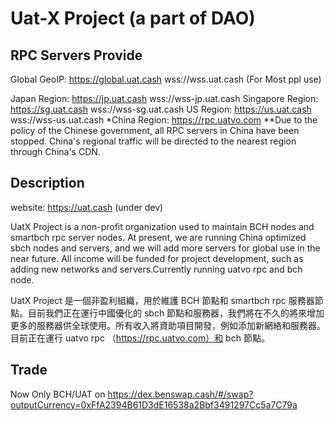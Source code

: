 # Uat-X Project (a part of DAO) 

## RPC Servers Provide
Global GeoIP: https://global.uat.cash  wss://wss.uat.cash  (For Most ppl use)

Japan Region: https://jp.uat.cash  wss://wss-jp.uat.cash
Singapore Region: https://sg.uat.cash  wss://wss-sg.uat.cash
US Region: https://us.uat.cash wss://wss-us.uat.cash
\*China Region: https://rpc.uatvo.com
\**Due to the policy of the Chinese government, all RPC servers in China have been stopped. China's regional traffic will be directed to the nearest region through China's CDN.

## Description

website: https://uat.cash (under dev)

UatX Project is a non-profit organization used to maintain BCH nodes and smartbch rpc server nodes. At present, we are running China optimized sbch nodes and servers, and we will add more servers for global use in the near future. All income will be funded for project development, such as adding new networks and servers.Currently running uatvo rpc and bch node.  

UatX Project 是一個非盈利組織，用於維護 BCH 節點和 smartbch rpc 服務器節點。目前我們正在運行中國優化的 sbch 節點和服務器，我們將在不久的將來增加更多的服務器供全球使用。所有收入將資助項目開發，例如添加新網絡和服務器。目前正在運行 uatvo rpc （https://rpc.uatvo.com）和 bch 節點。  

## Trade  
Now Only BCH/UAT on  https://dex.benswap.cash/#/swap?outputCurrency=0xFfA2394B61D3dE16538a2Bbf3491297Cc5a7C79a
